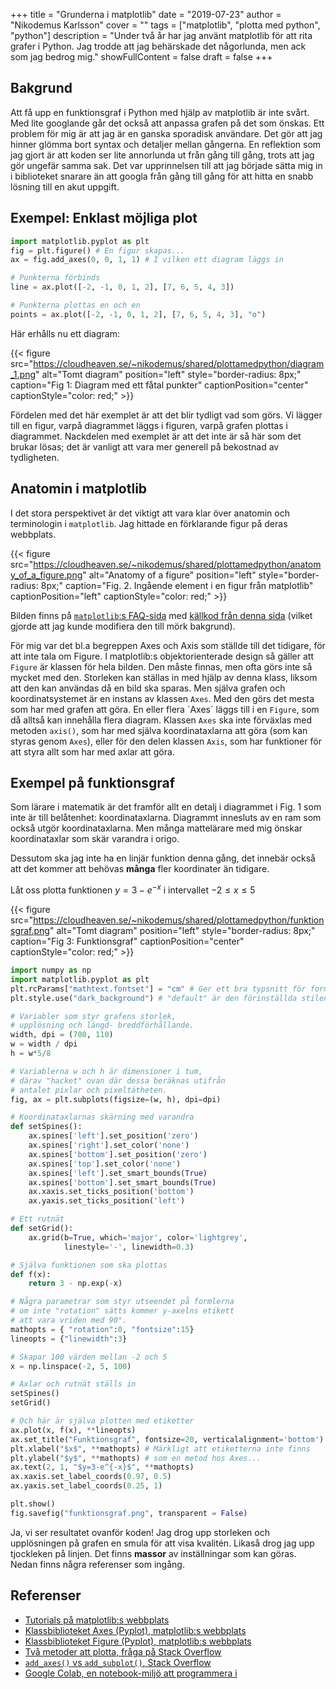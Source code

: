 +++
title = "Grunderna i matplotlib"
date = "2019-07-23"
author = "Nikodemus Karlsson"
cover = ""
tags = ["matplotlib", "plotta med python", "python"]
description = "Under två år har jag använt matplotlib för att rita grafer i Python. Jag trodde att jag behärskade det någorlunda, men ack som jag bedrog mig."
showFullContent = false
draft = false
+++
## Bakgrund
Att få upp en funktionsgraf i Python med hjälp av matplotlib är inte svårt.
Med lite googlande går det också att anpassa grafen på det som önskas. Ett
problem för mig är att jag är en ganska sporadisk användare. Det gör att jag
hinner glömma bort syntax och detaljer mellan gångerna. En reflektion som jag
gjort är att koden ser lite annorlunda ut från gång till gång, trots att jag gör
ungefär samma sak. Det var upprinnelsen till att jag började sätta mig in i
biblioteket snarare än att googla från gång till gång för att hitta en snabb
lösning till en akut uppgift.

## Exempel: Enklast möjliga plot
```python
import matplotlib.pyplot as plt
fig = plt.figure() # En figur skapas...
ax = fig.add_axes(0, 0, 1, 1) # I vilken ett diagram läggs in

# Punkterna förbinds
line = ax.plot([-2, -1, 0, 1, 2], [7, 6, 5, 4, 3])

# Punkterna plottas en och en
points = ax.plot([-2, -1, 0, 1, 2], [7, 6, 5, 4, 3], "o")
```

Här erhålls nu ett diagram:

{{< figure src="https://cloudheaven.se/~nikodemus/shared/plottamedpython/diagram_1.png" alt="Tomt diagram" position="left" style="border-radius: 8px;" caption="Fig 1: Diagram med ett fåtal punkter" captionPosition="center" captionStyle="color: red;" >}}

Fördelen med det här exemplet är att det blir tydligt vad som görs. Vi lägger
till en figur, varpå diagrammet läggs i figuren, varpå grafen plottas i
diagrammet. Nackdelen med exemplet är att det inte är så här som det brukar
lösas; det är vanligt att vara mer generell på bekostnad av tydligheten.

## Anatomin i matplotlib
I det stora perspektivet är det viktigt att vara klar över anatomin och
terminologin i `matplotlib`. Jag hittade en förklarande figur på deras
webbplats.

{{< figure src="https://cloudheaven.se/~nikodemus/shared/plottamedpython/anatomy_of_a_figure.png" alt="Anatomy of a figure" position="left" style="border-radius: 8px;" caption="Fig. 2. Ingående element i en figur från matplotlib" captionPosition="left" captionStyle="color: red;" >}}

Bilden finns på [`matplotlib`:s FAQ-sida](https://matplotlib.org/faq/usage_faq.html) med [källkod från denna sida](https://matplotlib.org/3.1.0/gallery/showcase/anatomy.html) (vilket gjorde att jag kunde modifiera
den till mörk bakgrund).

För mig var det bl.a begreppen Axes och Axis som ställde till det tidigare, för
att inte tala om Figure. I matplotlib:s objektorienterade design så gäller
att `Figure` är klassen för hela bilden. Den måste finnas, men ofta görs inte
så mycket med den. Storleken kan ställas in med hjälp av denna klass, liksom
att den kan användas då en bild ska sparas. Men själva grafen och
koordinatsystemet är en instans av klassen `Axes`. Med den görs det mesta
som har med grafen att göra. En eller flera ´Axes´ läggs till i en `Figure`,
som då alltså kan innehålla flera diagram.
Klassen `Axes` ska inte förväxlas med metoden `axis()`, som har med själva
koordinataxlarna att göra (som kan styras genom `Axes`), eller för den delen
klassen `Axis`, som har funktioner för att styra allt som har med axlar
att göra.

## Exempel på funktionsgraf
Som lärare i matematik är det framför allt en detalj i diagrammet i Fig. 1
som inte är till belåtenhet: koordinataxlarna.
Diagrammt innesluts av en ram som också utgör koordinataxlarna. Men många
mattelärare med mig önskar koordinataxlar som skär varandra i origo.

Dessutom ska jag inte ha en linjär funktion denna gång, det innebär också
att det kommer att behövas **många** fler koordinater än tidigare.

Låt oss plotta funktionen $y=3-e^{-x}$ i intervallet $-2\leq x\leq 5$

{{< figure src="https://cloudheaven.se/~nikodemus/shared/plottamedpython/funktionsgraf.png" alt="Tomt diagram" position="left" style="border-radius: 8px;" caption="Fig 3: Funktionsgraf" captionPosition="center" captionStyle="color: red;" >}}

```python
import numpy as np
import matplotlib.pyplot as plt
plt.rcParams["mathtext.fontset"] = "cm" # Ger ett bra typsnitt för formler
plt.style.use("dark_background") # "default" är den förinställda stilen

# Variabler som styr grafens storlek,
# upplösning och längd- breddförhållande.
width, dpi = (700, 110)
w = width / dpi
h = w*5/8

# Variablerna w och h är dimensioner i tum,
# därav "hacket" ovan där dessa beräknas utifrån
# antalet pixlar och pixeltätheten.
fig, ax = plt.subplots(figsize=(w, h), dpi=dpi)

# Koordinataxlarnas skärning med varandra
def setSpines():
    ax.spines['left'].set_position('zero')
    ax.spines['right'].set_color('none')
    ax.spines['bottom'].set_position('zero')
    ax.spines['top'].set_color('none')
    ax.spines['left'].set_smart_bounds(True)
    ax.spines['bottom'].set_smart_bounds(True)
    ax.xaxis.set_ticks_position('bottom')
    ax.yaxis.set_ticks_position('left')

# Ett rutnät
def setGrid():
    ax.grid(b=True, which='major', color='lightgrey',
            linestyle='-', linewidth=0.3)

# Själva funktionen som ska plottas
def f(x):
    return 3 - np.exp(-x)

# Några parametrar som styr utseendet på formlerna
# om inte "rotation" sätts kommer y-axelns etikett
# att vara vriden med 90°.
mathopts = { "rotation":0, "fontsize":15}
lineopts = {"linewidth":3}

# Skapar 100 värden mellan -2 och 5
x = np.linspace(-2, 5, 100)

# Axlar och rutnät ställs in
setSpines()
setGrid()

# Och här är själva plotten med etiketter
ax.plot(x, f(x), **lineopts)
ax.set_title("Funktionsgraf", fontsize=20, verticalalignment='bottom')
plt.xlabel("$x$", **mathopts) # Märkligt att etiketterna inte finns
plt.ylabel("$y$", **mathopts) # som en metod hos Axes...
ax.text(2, 1, "$y=3-e^{-x}$", **mathopts)
ax.xaxis.set_label_coords(0.97, 0.5)
ax.yaxis.set_label_coords(0.25, 1)

plt.show()
fig.savefig("funktionsgraf.png", transparent = False)
```
Ja, vi ser resultatet ovanför koden! Jag drog upp storleken och upplösningen
på grafen en smula för att visa kvalitén. Likaså drog jag upp tjockleken på
linjen. Det finns **massor** av inställningar som kan göras. Nedan finns några
referenser som ingång.

## Referenser
* [Tutorials på matplotlib:s webbplats](https://matplotlib.org/tutorials/index.html)
* [Klassbiblioteket Axes (Pyplot), matplotlib:s webbplats](https://matplotlib.org/api/pyplot_summary.html)
* [Klassbiblioteket Figure (Pyplot), matplotlib:s webbplats](https://matplotlib.org/api/_as_gen/matplotlib.pyplot.figure.html#matplotlib.pyplot.figure)
* [Två metoder att plotta, fråga på Stack Overflow](https://stackoverflow.com/questions/43482191/matplotlib-axes-plot-vs-pyplot-plot#)
* [`add_axes()` vs `add_subplot()`, Stack Overflow](https://stackoverflow.com/questions/43326680/what-are-the-differences-between-add-axes-and-add-subplot)
* [Google Colab, en notebook-miljö att programmera i](https://colab.research.google.com/)
